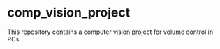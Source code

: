 # comp_vision_project
This repository contains a computer vision project for volume control in PCs.
